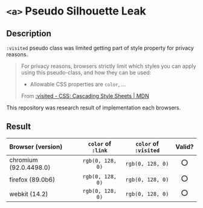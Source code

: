 # `<a>` Pseudo Silhouette Leak

## Description

`:visited` pseudo class was limited getting part of style property for privacy reasons.

> For privacy reasons, browsers strictly limit which styles you can apply using this pseudo-class, and how they can be used:
>
> - Allowable CSS properties are `color`, ...
>
> From [:visited - CSS: Cascading Style Sheets | MDN](https://developer.mozilla.org/en-US/docs/Web/CSS/:visited#privacy_restrictions)

This repository was research result of implementation each browsers.

## Result

| Browser (version) | `color` of `:link` | `color` of `:visited` | Valid? |
| :--- | :---: | :---: | :---: |
| chromium (92.0.4498.0) | `rgb(0, 128, 0)` | `rgb(0, 128, 0)` | ⭕ |
| firefox (89.0b6) | `rgb(0, 128, 0)` | `rgb(0, 128, 0)` | ⭕ |
| webkit (14.2) | `rgb(0, 128, 0)` | `rgb(0, 128, 0)` | ⭕ |
